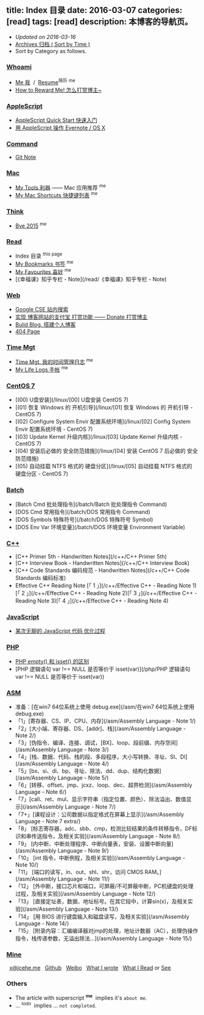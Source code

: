 title: Index 目录
date: 2016-03-07
categories: [read]
tags: [read]
description: 本博客的导航页。
---

- _Updated on 2016-03-16_
- [Archives 归档 ( Sort by Time )](/archives)
- Sort by Category as follows.

### __[Whoami](/categories/whoami)__

- [Me 我](/about/) &nbsp;/&nbsp; [Resume](/resume)<sup>简历</sup> <sup>me</sup>
- [How to Reward Me! 怎么打赏博主~](/reward)

### __[AppleScript](/categories/AppleScript)__

- [AppleScript Quick Start 快速入门](/applescript/applescript/)
- [用 AppleScript 操作 Evernote / OS X](/applescript/evernote_osx/)

### __[Command](/categories/Command)__

<!--- [CLI Note 命令行](/cmd/command_line) <sup>_todo_</sup>-->
- [Git Note](/cmd/git_note)

### __[Mac](/categories/Mac)__

- [My Tools 利器](/tools) —— Mac 应用推荐 <sup>me</sup>
- [My Mac Shortcuts 快捷键列表](/mac_shortcuts) <sup>me</sup>

### __[Think](/categories/think)__

- [Bye 2015](/think/bye2015) <sup>me</sup>

### __[Read](/categories/read)__

- Index 目录 <sup>this page</sup>
- [My Bookmarks 书签](/bookmarks) <sup>me</sup>
- [My Favourites 喜好](/favourites) <sup>me</sup>
- [《幸福课》知乎专栏 - Note](/read/《幸福课》知乎专栏 - Note)

### __[Web](/categories/Web)__

- [Google CSE 站内搜索](/search)
- [实现 博客网站的支付宝 打赏功能 —— Donate 打赏博主](/web/donate)
- [Bulid Blog. 搭建个人博客](/web/build_blog/)
- [404 Page](/404)

### __[Time Mgt](/categories/time-mgt)__

- [Time Mgt. 我的时间管理日志](/think/time_mgt) <sup>me</sup>
- [My Life Logs 手帐](/lifelogs) <sup>me</sup>

### __[CentOS 7](/categories/CentOS)__

- [(00) U盘安装](/linux/[00] U盘安装 CentOS 7)
- [(01) 恢复 Windows 的 开机引导](/linux/[01] 恢复 Windows 的 开机引导 - CentOS 7)
- [(02) Configure System Envir 配置系统环境](/linux/[02] Config System Envir 配置系统环境 - CentOS 7)
- [(03) Update Kernel 升级内核](/linux/[03] Update Kernel 升级内核 - CentOS 7)
- [(04) 安装后必做的 安全防范措施](/linux/[04] 安装 CentOS 7 后必做的 安全防范措施)
- [(05) 自动挂载 NTFS 格式的 硬盘分区](/linux/[05] 自动挂载 NTFS 格式的 硬盘分区 - CentOS 7)

### __[Batch](/categories/Batch)__

- [Batch Cmd 批处理指令](/batch/Batch 批处理指令 Command)
- [DOS Cmd 常用指令](/batch/DOS 常用指令 Command)
- [DOS Symbols 特殊符号](/batch/DOS 特殊符号 Symbol)
- [DOS Env Var 环境变量](/batch/DOS 环境变量 Environment Variable)

### __[C++](/categories/C/)__

- [C++ Primer 5th - Handwritten Notes](/c++/C++ Primer 5th)
- [C++ Interview Book - Handwritten Notes](/c++/C++ Interview Book)
- [C++ Code Standards 编码规范 - Handwritten Notes](/c++/C++ Code Standards 编码标准)
- Effective C++ Reading Note [「 1 」](/c++/Effective C++ - Reading Note 1)[「 2 」](/c++/Effective C++ - Reading Note 2)[「 3 」](/c++/Effective C++ - Reading Note 3)[「 4 」](/c++/Effective C++ - Reading Note 4)

### __[JavaScript](/javascript/某次js代码优化过程)__

- [某次无聊的 JavaScript 代码 优化过程](/javascript/某次js代码优化过程)

### __[PHP](/categories/PHP)__

- [PHP empty\(\) 和 isset\(\) 的区别](/php/PHP%20empty%28%29%20%E5%92%8C%20isset%28%29%20%E7%9A%84%E5%8C%BA%E5%88%AB)
- [PHP 逻辑语句 var !== NULL 是否等价于 isset(var)](/php/PHP 逻辑语句 var !== NULL 是否等价于 isset(var))

### __[ASM](/categories/ASM)__

- 准备：[在win7 64位系统上使用 debug.exe](/asm/在win7 64位系统上使用debug.exe)
- 「1」[寄存器、CS、IP、CPU、内存](/asm/Assembly Language - Note 1/)
- 「2」[大小端、寄存器、DS、[addr]、栈](/asm/Assembly Language - Note 2/)
- 「3」[伪指令、编译、连接、调试，[BX]、loop、段前缀、内存空间](/asm/Assembly Language - Note 3/)
- 「4」[栈、数据、代码、栈的段、多段程序，大小写转换、寻址、SI、DI](/asm/Assembly Language - Note 4/)
- 「5」[bx、si、di、bp、寻址、除法、dd、dup、结构化数据](/asm/Assembly Language - Note 5/)
- 「6」[转移、offset、jmp、jcxz、loop、dec、超界检测](/asm/Assembly Language - Note 6/)
- 「7」[call、ret、mul、显示字符串（指定位置、颜色）、除法溢出、数值显示](/asm/Assembly Language - Note 7/)
- 「7+」[课程设计：公司数据以指定格式在屏幕上显示](/asm/Assembly Language - Note 7 extra/)
- 「8」 [标志寄存器，adc、sbb、cmp，检测比较结果的条件转移指令，DF标识和串传送指令，及相关实验](/asm/Assembly Language - Note 8/)
- 「9」 [内中断、中断处理程序、中断向量表，安装、设置中断向量](/asm/Assembly Language - Note 9/)
- 「10」 [int 指令，中断例程，及相关实验](/asm/Assembly Language - Note 10/)
- 「11」 [端口的读写，in、out、shl、shr，访问 CMOS RAM。](/asm/Assembly Language - Note 11/)
- 「12」 [外中断，接口芯片和端口，可屏蔽/不可屏蔽中断，PC机键盘的处理过程，及相关实验](/asm/Assembly Language - Note 12/)
- 「13」 [直接定址表，数据、地址标号。在其它段中，计算sin(x)，及相关实验](/asm/Assembly Language - Note 13/)
- 「14」 [用 BIOS 进行键盘输入和磁盘读写，及相关实验](/asm/Assembly Language - Note 14/)
- 「15」 [附录内容：汇编编译器对jmp的处理，地址计数器（AC），处理伪操作指令，栈传递参数，无溢出除法…](/asm/Assembly Language - Note 15/)

### __[Mine](/about/)__

<i class="fa fa-envelope-square">&nbsp;</i> <x@icehe.me>
<i class="fa fa-github">&nbsp;</i> [Github](https://github.com/IceHe)
<span class="icon-weibo">&nbsp;</span> [Weibo](http://weibo.com/2181657940/)
<span class=" icon-qzone">&nbsp;</span> [What I wrote](http://290841032.qzone.qq.com/)
<span class="val_pos icon-douban">&nbsp;</span> [What I Read](https://book.douban.com/people/IceHeGZ/collect?sort=rating&start=0&mode=grid&tags_sort=count) or [See](https://movie.douban.com/people/IceHeGZ/collect?sort=rating&start=0&mode=grid&tags_sort=count)


### __Others__

- The article with superscript <sup>__me__</sup>&nbsp; implies it's `about me`.
- ... <sup>_todo_</sup>&nbsp; implies ... `not completed`.
